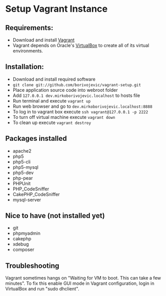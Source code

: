 Setup Vagrant Instance
=======================

Requirements:
---------------
- Download and install [Vagrant][]
- Vagrant depends on Oracle's [VirtualBox][] to create all of its virtual environments.

Installation:
---------------
- Download and install required software
- `git clone git://github.com/borivojevic/vagrant-setup.git`
- Place application source code into webroot folder
- Add `127.0.0.1 dev.mirkoborivojevic.localhost` to hosts file
- Run terminal and execute `vagrant up`
- Run web browser and go to `dev.mirkoborivojevic.localhost:8888`
- To log in to vagrant box execute `ssh vagrant@127.0.0.1 -p 2222`
- To turn off virtual machine execute `vagrant down`
- To clean up execute `vagrant destroy`

Packages installed
-------------------
- apache2
- php5
- php5-cli
- php5-mysql
- php5-dev
- php-pear
 - PHPUnit
 - PHP_CodeSniffer
 - CakePHP_CodeSniffer
- mysql-server


Nice to have (not installed yet)
--------------------------------
- git
- phpmyadmin
- cakephp
- xdebug
- composer

[Vagrant]: http://downloads.vagrantup.com/tags/v1.0.3
[VirtualBox]: http://www.virtualbox.org/wiki/Downloads

Troubleshooting
---------------

Vagrant sometimes hangs on "Waiting for VM to boot. This can take a few minutes". To fix this enable GUI mode in Vagrant configuration, login in VirtualBox and run "sudo dhclient".
